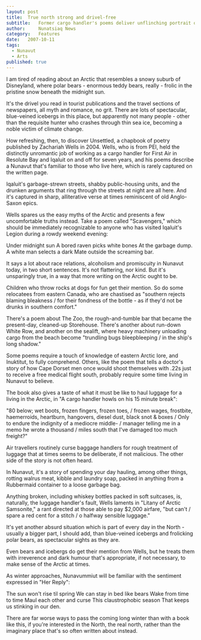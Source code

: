 ```yaml
---
layout:	post
title:	True north strong and drivel-free
subtitle:	Former cargo handler's poems deliver unflinching portrait of Nunavut's shame and splendour
author:     Nunatsiaq News
category:	Features
date:	2007-10-11
tags: 
  - Nunavut
  - Arts
published: true
---
```


I am tired of reading about an Arctic that resembles a snowy suburb of Disneyland, where polar bears - enormous teddy bears, really - frolic in the pristine snow beneath the midnight sun.

It's the drivel you read in tourist publications and the travel sections of newspapers, all myth and romance, no grit. There are lots of spectacular, blue-veined icebergs in this place, but apparently not many people - other than the requisite hunter who crashes through thin sea ice, becoming a noble victim of climate change.

How refreshing, then, to discover Unsettled, a chapbook of poetry published by Zachariah Wells in 2004. Wells, who is from PEI, held the distinctly unromantic job of working as a cargo handler for First Air in Resolute Bay and Iqaluit on and off for seven years, and his poems describe a Nunavut that's familiar to those who live here, which is rarely captured on the written page. <!-- BREAK -->

Iqaluit's garbage-strewn streets, shabby public-housing units, and the drunken arguments that ring through the streets at night are all here. And it's captured in sharp, alliterative verse at times reminiscent of old Anglo-Saxon epics.

Wells spares us the easy myths of the Arctic and presents a few uncomfortable truths instead. Take a poem called "Scavengers," which should be immediately recognizable to anyone who has visited Iqaluit's Legion during a rowdy weekend evening:

Under midnight sun
A bored raven picks white bones
At the garbage dump.
A white man selects a dark
Mate outside the screaming bar.

It says a lot about race relations, alcoholism and promiscuity in Nunavut today, in two short sentences. It's not flattering, nor kind. But it's unsparingly true, in a way that more writing on the Arctic ought to be.

Children who throw rocks at dogs for fun get their mention. So do some relocatees from eastern Canada, who are chastised as "southern rejects blaming bleakness / for their fondness of the bottle - as if they'd not be drunks in southern comfort."

There's a poem about The Zoo, the rough-and-tumble bar that became the present-day, cleaned-up Storehouse. There's another about run-down White Row, and another on the sealift, where heavy machinery unloading cargo from the beach become "trundling bugs bleepbleeping / in the ship's long shadow."

Some poems require a touch of knowledge of eastern Arctic lore, and Inuktitut, to fully comprehend. Others, like the poem that tells a doctor's story of how Cape Dorset men once would shoot themselves with .22s just to receive a free medical flight south, probably require some time living in Nunavut to believe.

The book also gives a taste of what it must be like to haul luggage for a living in the Arctic, in "A cargo handler howls on his 15 minute break":

"80 below; wet boots, frozen fingers, frozen toes, / frozen wages, frostbite, haemerroids, heartburn, hangovers, diesel dust, black snot & boxes / Only to endure the indignity of a mediocre middle- / manager telling me in a memo he wrote a thousand / miles south that I've damaged too much freight?"

Air travellers routinely curse baggage handlers for rough treatment of luggage that at times seems to be deliberate, if not malicious. The other side of the story is not often heard.

In Nunavut, it's a story of spending your day hauling, among other things, rotting walrus meat, kibble and laundry soap, packed in anything from a Rubbermaid container to a loose garbage bag.

Anything broken, including whiskey bottles packed in soft suitcases, is, naturally, the luggage handler's fault, Wells laments in "Litany of Arctic Samsonite," a rant directed at those able to pay $2,000 airfare, "but can't / spare a red cent for a stitch / o halfway sensible luggage."

It's yet another absurd situation which is part of every day in the North - usually a bigger part, I should add, than blue-veined icebergs and frolicking polar bears, as spectacular sights as they are.

Even bears and icebergs do get their mention from Wells, but he treats them with irreverence and dark humour that's appropriate, if not necessary, to make sense of the Arctic at times.

As winter approaches, Nunavummiut will be familiar with the sentiment expressed in "Her Reply":

The sun won't rise til spring
We can stay in bed like bears
Wake from time to time
Maul each other and curse
This claustrophobic season
That keeps us stinking in our den.

There are far worse ways to pass the coming long winter than with a book like this, if you're interested in the North, the real north, rather than the imaginary place that's so often written about instead.